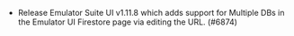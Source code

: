 - Release Emulator Suite UI v1.11.8 which adds support for Multiple DBs in the Emulator UI Firestore page via editing the URL. (#6874)
